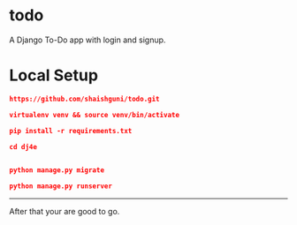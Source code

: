 # todo
A Django To-Do app with login and signup.

# Local Setup

```json
https://github.com/shaishguni/todo.git
```
```json
virtualenv venv && source venv/bin/activate
```
```json
pip install -r requirements.txt
```
```json
cd dj4e
```
```json

python manage.py migrate
```
```json
python manage.py runserver
```

<hr/>


After that your are good to go.

